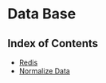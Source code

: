 # Data Base


## Index of Contents
* [Redis](./contents/redis.md)
* [Normalize Data](https://www.youtube.com/user/channel5567)
